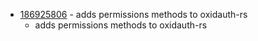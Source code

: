 - [186925806](https://www.pivotaltracker.com/story/show/186925806) - adds permissions methods to oxidauth-rs
    - adds permissions methods to oxidauth-rs

